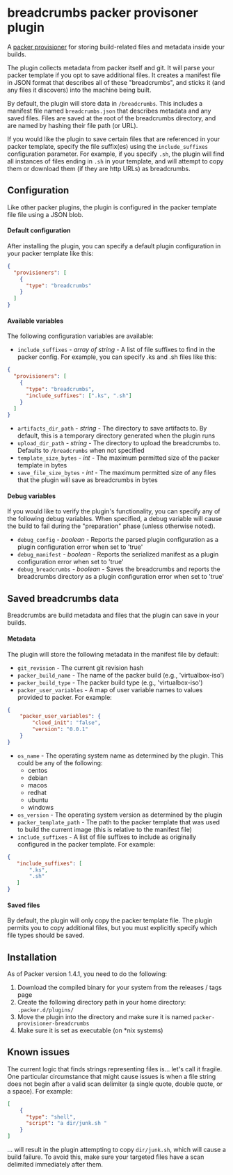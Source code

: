 # breadcrumbs packer provisoner plugin
A [packer provisioner](https://packer.io/docs/provisioners/index.html) for
storing build-related files and metadata inside your builds.

The plugin collects metadata from packer itself and git. It will parse your
packer template if you opt to save additional files. It creates a manifest
file in JSON format that describes all of these "breadcrumbs", and sticks it
(and any files it discovers) into the machine being built.

By default, the plugin will store data in `/breadcrumbs`. This includes a
manifest file named `breadcrumbs.json` that describes metadata and any saved
files. Files are saved at the root of the breadcrumbs directory, and are named
by hashing their file path (or URL).

If you would like the plugin to save certain files that are referenced in your
packer template, specify the file suffix(es) using the `include_suffixes`
configuration parameter. For example, if you specify `.sh`, the plugin will
find all instances of files ending in `.sh` in your template, and will attempt
to copy them or download them (if they are http URLs) as breadcrumbs.

## Configuration
Like other packer plugins, the plugin is configured in the packer template file
file using a JSON blob.

#### Default configuration
After installing the plugin, you can specify a default plugin configuration in
your packer template like this:
```json
{
  "provisioners": [
    {
      "type": "breadcrumbs"
    }
  ]
}
```

#### Available variables
The following configuration variables are available:

- `include_suffixes` - *array of string* - A list of file suffixes to find in
the packer config. For example, you can specify .ks and .sh files like this:
```json
{
  "provisioners": [
    {
      "type": "breadcrumbs",
      "include_suffixes": [".ks", ".sh"]
    }
  ]
}
```
- `artifacts_dir_path` - *string* - The directory to save artifacts to. By
default, this is a temporary directory generated when the plugin runs
- `upload_dir_path` - *string* - The directory to upload the breadcrumbs to.
Defaults to `/breadcrumbs` when not specified
- `template_size_bytes` - *int* - The maximum permitted size of the packer
template in bytes
- `save_file_size_bytes` - *int* - The maximum permitted size of any files that
the plugin will save as breadcrumbs in bytes

#### Debug variables
If you would like to verify the plugin's functionality, you can specify any of
the following debug variables. When specified, a debug variable will cause
the build to fail during the "preparation" phase (unless otherwise noted).

- `debug_config` - *boolean* - Reports the parsed plugin configuration as
a plugin configuration error when set to 'true'
- `debug_manifest` - *boolean* - Reports the serialized manifest as a plugin
configuration error when set to 'true'
- `debug_breadcrumbs` - *boolean* - Saves the breadcrumbs and reports the
breadcrumbs directory as a plugin configuration error when set to 'true'

## Saved breadcrumbs data
Breadcrumbs are build metadata and files that the plugin can save in
your builds.

#### Metadata
The plugin will store the following metadata in the manifest file by default:

- `git_revision` - The current git revision hash
- `packer_build_name` - The name of the packer build (e.g., 'virtualbox-iso')
- `packer_build_type` - The packer build type (e.g., 'virtualbox-iso')
- `packer_user_variables` - A map of user variable names to values provided to
packer. For example:
```json
{
    "packer_user_variables": {
        "cloud_init": "false",
        "version": "0.0.1"
    }
}
```
- `os_name` - The operating system name as determined by the plugin. This
could be any of the following:
    - centos
    - debian
    - macos
    - redhat
    - ubuntu
    - windows
- `os_version` - The operating system version as determined by the plugin
- `packer_template_path` - The path to the packer template that was used to
build the current image (this is relative to the manifest file)
- `include_suffixes` - A list of file suffixes to include as originally
configured in the packer template. For example:
```json
{
   "include_suffixes": [
       ".ks",
       ".sh"
   ]
}
```

#### Saved files
By default, the plugin will only copy the packer template file. The plugin
permits you to copy additional files, but you must explicitly specify which
file types should be saved.

## Installation
As of Packer version 1.4.1, you need to do the following:

1. Download the compiled binary for your system from the releases / tags page
2. Create the following directory path in your home directory:
`.packer.d/plugins/`
3. Move the plugin into the directory and make sure it is named
`packer-provisioner-breadcrumbs`
4. Make sure it is set as executable (on *nix systems)

## Known issues
The current logic that finds strings representing files is... let's call it
fragile. One particular circumstance that might cause issues is when a file
string does not begin after a valid scan delimiter (a single quote, double
quote, or a space). For example:
```json
[
    {
      "type": "shell",
      "script": "a dir/junk.sh "
    }
]
``` 

... will result in the plugin attempting to copy `dir/junk.sh`, which will
cause a build failure. To avoid this, make sure your targeted files have a
scan delimited immediately after them.
